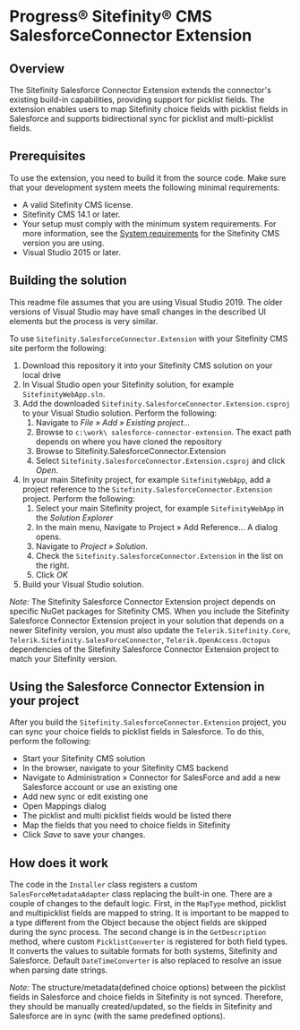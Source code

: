 Progress® Sitefinity® CMS SalesforceConnector Extension
====================================================

## Overview

The Sitefinity Salesforce Connector Extension extends the connector's existing build-in capabilities, providing support for picklist fields. The extension enables users to map Sitefinity choice fields with picklist fields in Salesforce and supports bidirectional sync for picklist and multi-picklist fields.

## Prerequisites

To use the extension, you need to build it from the source code. Make sure that your development system meets the following minimal requirements:

* A valid Sitefinity CMS license.
* Sitefinity CMS 14.1 or later.
* Your setup must comply with the minimum system requirements.
For more information, see the [System requirements](https://www.progress.com/documentation/sitefinity-cms/system-requirements) for the Sitefinity CMS version you are using.
* Visual Studio 2015 or later.

## Building the solution

This readme file assumes that you are using Visual Studio 2019. The older versions of Visual Studio may have small changes in the described UI elements but the process is very similar.

To use `Sitefinity.SalesforceConnector.Extension` with your Sitefinity CMS site perform the following:

1. Download this repository it into your Sitefinity CMS solution on your local drive
2. In Visual Studio open your Sitefinity solution, for example `SitefinityWebApp.sln`.
3. Add the downloaded `Sitefinity.SalesforceConnector.Extension.csproj` to your Visual Studio solution. Perform the following:
   1. Navigate to *File » Add » Existing project...*
   2. Browse to `c:\work\ salesforce-connector-extension`. The exact path depends on where you have cloned the repository
   3. Browse to Sitefinity.SalesforceConnector.Extension
   4. Select `Sitefinity.SalesforceConnector.Extension.csproj` and click *Open*.
4. In your main Sitefinity project, for example `SitefinityWebApp`, add a project reference to the `Sitefinity.SalesforceConnector.Extension` project. Perform the following:
   1. Select your main Sitefinity project, for example `SitefinityWebApp` in the *Solution Explorer*
   2. In the main menu, Navigate to Project » Add Reference... A dialog opens.
   3. Navigate to *Project » Solution*.
   4. Check the `Sitefinity.SalesforceConnector.Extension` in the list on the right.
   5. Click *OK*
5. Build your Visual Studio solution.

*Note:* The Sitefinity Salesforce Connector Extension project depends on specific NuGet packages for Sitefinity CMS. When you include the Sitefinity Salesforce Connector Extension project in your solution that depends on a newer Sitefinity version, you must also update the ```Telerik.Sitefinity.Core```, ```Telerik.Sitefinity.SalesForceConnector```, ```Telerik.OpenAccess.Octopus```  dependencies of the Sitefinity Salesforce Connector Extension project to match your Sitefinity version.

## Using the Salesforce Connector Extension in your project

After you build the `Sitefinity.SalesforceConnector.Extension` project, you can sync your choice fields to picklist fields in Salesforce. To do this, perform the following:

* Start your Sitefinity CMS solution
* In the browser, navigate to your Sitefinity CMS backend
* Navigate to Administration » Connector for SalesForce and add a new Salesforce account or use an existing one
* Add new sync or edit existing one
* Open Mappings dialog
* The picklist and multi picklist fields would be listed there
* Map the fields that you need to choice fields in Sitefinity
* Click *Save* to save your changes.

## How does it work

The code in the `Installer` class registers a custom `SalesForceMetadataAdapter` class replacing the built-in one. There are a couple of changes to the default logic. First, in the `MapType` method, picklist and multipicklist fields are mapped to string. It is important to be mapped to a type different from the Object because the object fields are skipped during the sync process. The second change is in the `GetDescription` method, where custom `PicklistConverter` is registered for both field types. It converts the values to suitable formats for both systems, Sitefinity and Salesforce. Default `DateTimeConverter` is also replaced to resolve an issue when parsing date strings.

*Note:* The structure/metadata(defined choice options) between the picklist fields in Salesforce and choice fields in Sitefinity is not synced. Therefore, they should be manually created/updated, so the fields in Sitefinity and Salesforce are in sync (with the same predefined options).

